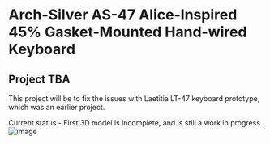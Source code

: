 # Arch-Silver AS-47 Alice-Inspired 45% Gasket-Mounted Hand-wired Keyboard

## Project TBA
This project will be to fix the issues with Laetitia LT-47 keyboard prototype, which was an earlier project.

Current status - First 3D model is incomplete, and is still a work in progress.
![image](https://github.com/neulwing/ArchSilver47/assets/44045041/ebbbc4a1-bffe-4c29-97a0-f57dbb877309)
